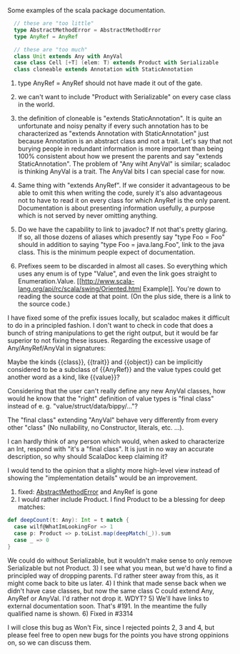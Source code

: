 Some examples of the scala package documentation.
```scala
  // these are "too little"
  type AbstractMethodError = AbstractMethodError
  type AnyRef = AnyRef

  // these are "too much"
  class Unit extends Any with AnyVal
  case class Cell [+T] (elem: T) extends Product with Serializable
  class cloneable extends Annotation with StaticAnnotation
```

1) type AnyRef = AnyRef should not have made it out of the gate.

2) we can't want to include "Product with Serializable" on every case class in the world.

3) the definition of cloneable is "extends StaticAnnotation". It is quite an unfortunate and noisy penalty if every such annotation has to be characterized as "extends Annotation with StaticAnnotation" just because Annotation is an abstract class and not a trait.  Let's say that not burying people in redundant information is more important than being 100% consistent about how we present the parents and say "extends StaticAnnotation".  The problem of "Any wiht AnyVal" is similar; scaladoc is thinking AnyVal is a trait.  The AnyVal bits I can special case for now.

4) Same thing with "extends AnyRef".  If we consider it advantageous to be able to omit this when writing the code, surely it's also advantageous not to have to read it on every class for which AnyRef is the only parent.  Documentation is about presenting information usefully, a purpose which is not served by never omitting anything.

5) Do we have the capability to link to javadoc? If not that's pretty glaring.  If so, all those dozens of aliases which presently say "type Foo = Foo" should in addition to saying "type Foo = java.lang.Foo", link to the java class.  This is the minimum people expect of documentation.

6) Prefixes seem to be discarded in almost all cases.  So everything which uses any enum is of type "Value", and even the link goes straight to Enumeration.Value. [[http://www.scala-lang.org/api/rc/scala/swing/Oriented.html Example]]. You're down to reading the source code at that point. (On the plus side, there is a link to the source code.)

I have fixed some of the prefix issues locally, but scaladoc makes it difficult to do in a principled fashion.  I don't want to check in code that does a bunch of string manipulations to get the right output, but it would be far superior to not fixing these issues.
Regarding the excessive usage of Any/AnyRef/AnyVal in signatures:

Maybe the kinds {{class}}, {{trait}} and {{object}} can be implicitly considered to be a subclass of {{AnyRef}} and the value types could get another word as a kind, like {{value}}?

Considering that the user can't really define any new AnyVal classes, how would he know that the "right" definition of value types is "final class" instead of e. g. "value/struct/data/bippy/..."?

The "final class" extending "AnyVal" behave very differently from every other "class" (No nullability, no Constructor, literals, etc. ...). 

I can hardly think of any person which would, when asked to characterize an Int, respond with "it's a "final class". It is just in no way an accurate description, so why should ScalaDoc keep claiming it?

I would tend to the opinion that a slighty more high-level view instead of showing the "implementation details" would be an improvement.
1) fixed: [AbstractMethodError](http://http://www.scala-lang.org/archives/downloads/distrib/files/nightly/docs/library/index.html#scala.package@AbstractMethodError:AbstractMethodError) and AnyRef is gone
2) I would rather include Product. I find Product to be a blessing for deep matches:
```scala
def deepCount(t: Any): Int = t match {
  case wilf@WhatImLookingFor => 1
  case p: Product => p.toList.map(deepMatch(_)).sum
  case _ => 0
}
```
We could do without Serializable, but it wouldn't make sense to only remove Serializable but not Product.
3) I see what you mean, but we'd have to find a principled way of dropping parents. I'd rather steer away from this, as it might come back to bite us later.
4) I think that made sense back when we didn't have case classes, but now the same class C could extend Any, AnyRef or AnyVal. I'd rather not drop it. WDYT?
5) We'll have links to external documentation soon. That's #191. In the meantime the fully qualified name is shown.
6) Fixed in #3314

I will close this bug as Won't Fix, since I rejected points 2, 3 and 4, but please feel free to open new bugs for the points you have strong oppinions on, so we can discuss them.
